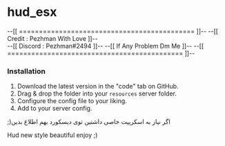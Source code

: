 # hud_esx
--[[    ============================================  ]]--
--[[        Credit :  Pezhman With Love               ]]--    
--[[        Discord : Pezhman#2494                    ]]--
--[[        If Any Problem Dm Me                      ]]--
--[[    ============================================  ]]--  

### Installation
1) Download the latest version in the "code" tab on GitHub.
2) Drag & drop the folder into your `resources` server folder.
3) Configure the config file to your liking.
4) Add to your server config.


;)اگر نیاز به اسکریپت خاصی داشتین توی دیسکورد بهم اطلاع بدین



Hud new style  beautiful enjoy ;)
